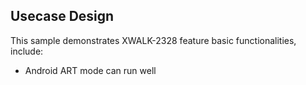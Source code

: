 ## Usecase Design

This sample demonstrates XWALK-2328 feature basic functionalities, include:

* Android ART mode can run well
